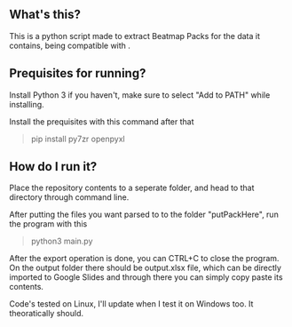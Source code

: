 ## What's this?

This is a python script made to extract Beatmap Packs for the data it contains, being compatible with . 

## Prequisites for running?

Install Python 3 if you haven't, make sure to select "Add to PATH" while installing. 

Install the prequisites with this command after that

>pip install py7zr openpyxl

## How do I run it?

Place the repository contents to a seperate folder, and head to that directory through command line.

After putting the files you want parsed to to the folder "putPackHere", run the program with this

>python3 main.py

After the export operation is done, you can CTRL+C to close the program. On the output folder there should be output.xlsx file, which can be directly imported to Google Slides and through there you can simply copy paste its contents. 

Code's tested on Linux, I'll update when I test it on Windows too. It theoratically should.
